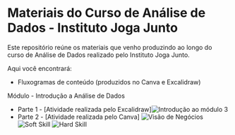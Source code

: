 # Materiais do Curso de Análise de Dados - Instituto Joga Junto

Este repositório reúne os materiais que venho produzindo ao longo do curso de Análise de Dados realizado pelo Instituto Joga Junto.

Aqui você encontrará:
- Fluxogramas de conteúdo (produzidos no Canva e Excalidraw)

Módulo - Introdução a Análise de Dados

- Parte 1 - [Atividade realizada pelo Excalidraw]![Introdução ao módulo 3](https://github.com/user-attachments/assets/6cdfc314-c429-4f40-bd0d-83cf6bd29775)
- Parte 2 - [Atividade realizada pelo Canva]
![Visão de Negócios](https://github.com/user-attachments/assets/40c13180-74d6-4cdc-a4a0-2c29e38948af)
![Soft Skill](https://github.com/user-attachments/assets/f7d28699-748e-40d5-ace0-0cbd30ac5e53)
![Hard Skill](https://github.com/user-attachments/assets/c6327f97-441a-41d3-9478-7da6f91a6a1e)

